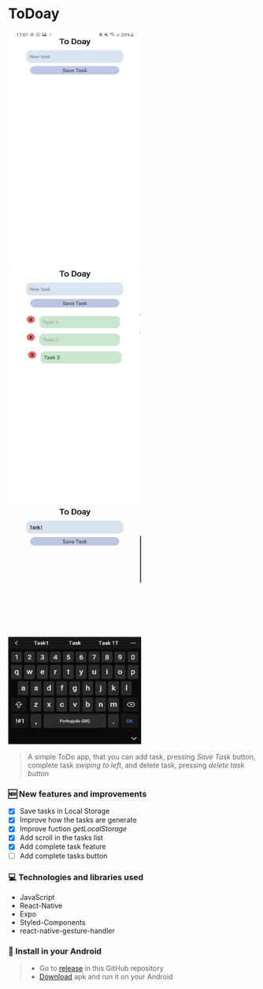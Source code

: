 # ToDoay

<div style={ flex-direction: 'row",}>
  <img src="https://github.com/MuriEdu/ToDoay/blob/main/assets/Screenshot_20210705-170746_ToDoay.jpg" width="270" height="480" /> 
  <img src="https://github.com/MuriEdu/ToDoay/blob/main/assets/20210707_103533.jpg" width="270" height="480" />
  <img src="https://github.com/MuriEdu/ToDoay/blob/main/assets/SmartSelect_20210707-103753_Video Player.gif" width="270" height="480" />
</div>
                              
> A simple ToDo app, that you can add task, pressing *Save Task* button, complete task *swiping to left*, and delete task, pressing *delete task button*
        
### 🆕 New features and improvements
                          
- [x] Save tasks in Local Storage
- [x] Improve how the tasks are generate
- [x] Improve fuction *getLocalStorage*
- [x] Add scroll in the tasks list
- [x] Add complete task feature
- [ ] Add complete tasks button
                              
### 💻 Technologies and libraries used
                              
- JavaScript
- React-Native
- Expo
- Styled-Components
- react-native-gesture-handler
                              
### 📲 Install in your Android
                              
> - Go to [release](https://github.com/MuriEdu/ToDoay/releases/tag/1.1.3) in this GitHub repository
> - [Download](https://github.com/MuriEdu/ToDoay/releases/tag/1.1.3) apk and run it on your Android
